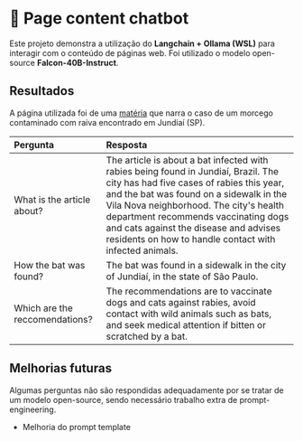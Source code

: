 # 🤖 Page content chatbot
Este projeto demonstra a utilização do __Langchain + Ollama (WSL)__ para interagir com o conteúdo de páginas web. Foi utilizado o modelo open-source __Falcon-40B-Instruct__.

## Resultados
A página utilizada foi de uma [matéria](https://g1.globo.com/sp/sorocaba-jundiai/noticia/2024/02/06/prefeitura-de-jundiai-identifica-mais-um-morcego-contaminado-com-raiva-cidade-soma-cinco-casos-no-ano.ghtml) que narra o caso de um morcego contaminado com raiva encontrado em Jundiaí (SP).

| Pergunta              | Resposta                |
| :-------------------- | :--------------------------- |
| What is the article about? | The article is about a bat infected with rabies being found in Jundiaí, Brazil. The city has had five cases of rabies this year, and the bat was found on a sidewalk in the Vila Nova neighborhood. The city's health department recommends vaccinating dogs and cats against the disease and advises residents on how to handle contact with infected animals.  |
| How the bat was found? | The bat was found in a sidewalk in the city of Jundiaí, in the state of São Paulo. |
| Which are the reccomendations? | The recommendations are to vaccinate dogs and cats against rabies, avoid contact with wild animals such as bats, and seek medical attention if bitten or scratched by a bat. |

## Melhorias futuras
Algumas perguntas não são respondidas adequadamente por se tratar de um modelo open-source, sendo necessário trabalho extra de prompt-engineering.
* Melhoria do prompt template
